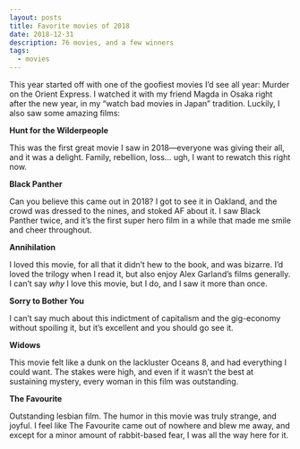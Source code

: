 ```yaml
---
layout: posts
title: Favorite movies of 2018
date: 2018-12-31
description: 76 movies, and a few winners
tags:
  - movies
---
```


This year started off with one of the goofiest movies I’d see all year: Murder on the Orient Express. I watched it with my friend Magda in Osaka right after the new year, in my “watch bad movies in Japan” tradition. Luckily, I also saw some amazing films:

**Hunt for the Wilderpeople**

This was the first great movie I saw in 2018—everyone was giving their all, and it was a delight. Family, rebellion, loss... ugh, I want to rewatch this right now.

**Black Panther**

Can you believe this came out in 2018? I got to see it in Oakland, and the crowd was dressed to the nines, and stoked AF about it. I saw Black Panther twice, and it’s the first super hero film in a while that made me smile and cheer throughout.

**Annihilation**

I loved this movie, for all that it didn’t hew to the book, and was bizarre. I’d loved the trilogy when I read it, but also enjoy Alex Garland’s films generally. I can’t say _why_ I love this movie, but I do, and I saw it more than once.

**Sorry to Bother You**

I can’t say much about this indictment of capitalism and the gig-economy without spoiling it, but it’s excellent and you should go see it.

**Widows**

This movie felt like a dunk on the lackluster Oceans 8, and had everything I could want. The stakes were high, and even if it wasn’t the best at sustaining mystery, every woman in this film was outstanding.

**The Favourite**

Outstanding lesbian film. The humor in this movie was truly strange, and joyful. I feel like The Favourite came out of nowhere and blew me away, and except for a minor amount of rabbit-based fear, I was all the way here for it.
